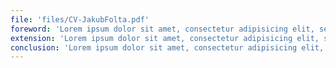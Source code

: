 ```yaml
---
file: 'files/CV-JakubFolta.pdf'
foreword: 'Lorem ipsum dolor sit amet, consectetur adipisicing elit, sed do eiusmod tempor incididunt ut labore et dolore magna aliqua. Ut enim ad minim veniam.'
extension: 'Lorem ipsum dolor sit amet, consectetur adipisicing elit, sed do eiusmod tempor incididunt ut labore et dolore magna aliqua. Ut enim ad minim veniam, quis nostrud exercitation ullamco laboris nisi ut aliquip ex ea commodo consequat.'
conclusion: 'Lorem ipsum dolor sit amet, consectetur adipisicing elit, sed do eiusmod tempor.'
---
```


